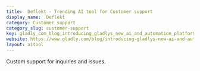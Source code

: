 ```yaml
---
title:  Deflekt - Trending AI tool for Customer support
display_name:  Deflekt
category: Customer support
category_slug: customer-support
key: gladly_com_blog_introducing_gladlys_new_ai_and_automation_platform
website: https://www.gladly.com/blog/introducing-gladlys-new-ai-and-automation-platform/
layout: aitool
---
```


Custom support for inquiries and issues.
